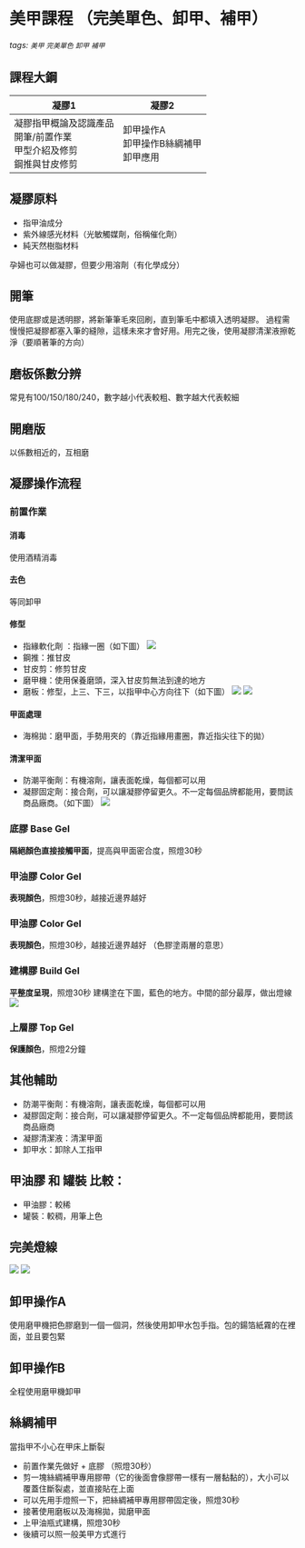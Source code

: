# 美甲課程 （完美單色、卸甲、補甲）

###### tags: `美甲` `完美單色` `卸甲` `補甲`

## 課程大鋼




| 凝膠1 | 凝膠2 | 
| -------- | -------- | 
| 凝膠指甲概論及認識產品<br/>開筆/前置作業<br/>甲型介紹及修剪<br/>鋼推與甘皮修剪 <br/>   | 卸甲操作A<br/>  卸甲操作B絲綢補甲<br/>卸甲應用     | 


## 凝膠原料
*  指甲油成分
*  紫外線感光材料（光敏觸媒劑，俗稱催化劑）
*  純天然樹脂材料

孕婦也可以做凝膠，但要少用溶劑（有化學成分）


## 開筆
使用底膠或是透明膠，將新筆筆毛來回刷，直到筆毛中都填入透明凝膠。
過程需慢慢把凝膠都塞入筆的縫隙，這樣未來才會好用。用完之後，使用凝膠清潔液擦乾淨（要順著筆的方向）

## 磨板係數分辨
常見有100/150/180/240，數字越小代表較粗、數字越大代表較細

## 開磨版
以係數相近的，互相磨

## 凝膠操作流程

### 前置作業
#### 消毒
使用酒精消毒

#### 去色
等同卸甲

#### 修型
* 指緣軟化劑 ：指緣一圈（如下圖）
![](https://i.imgur.com/D7l2C7O.png)
* 鋼推：推甘皮
* 甘皮剪：修剪甘皮
* 磨甲機：使用保養磨頭，深入甘皮剪無法到達的地方
* 磨板：修型，上三、下三，以指甲中心方向往下（如下圖）
![](https://i.imgur.com/R6YgIKx.png)
![](https://i.imgur.com/5Qgbq7f.png)

#### 甲面處理
* 海棉拋：磨甲面，手勢用夾的（靠近指緣用畫圈，靠近指尖往下的拋）

#### 清潔甲面
* 防潮平衡劑：有機溶劑，讓表面乾燥，每個都可以用
* 凝膠固定劑：接合劑，可以讓凝膠停留更久。不一定每個品牌都能用，要問該商品廠商。（如下圖）
![](https://i.imgur.com/m0IA6bN.png)


### 底膠 Base Gel
**隔絕顏色直接接觸甲面**，提高與甲面密合度，照燈30秒

### 甲油膠 Color Gel
**表現顏色**，照燈30秒，越接近邊界越好

### 甲油膠 Color Gel
**表現顏色**，照燈30秒，越接近邊界越好
（色膠塗兩層的意思）

### 建構膠 Build Gel
**平整度呈現**，照燈30秒
建構塗在下圖，藍色的地方。中間的部分最厚，做出燈線
![](https://i.imgur.com/knTTC45.png)


### 上層膠 Top Gel
**保護顏色**，照燈2分鐘


## 其他輔助
* 防潮平衡劑：有機溶劑，讓表面乾燥，每個都可以用
* 凝膠固定劑：接合劑，可以讓凝膠停留更久。不一定每個品牌都能用，要問該商品廠商
* 凝膠清潔液：清潔甲面
* 卸甲水：卸除人工指甲

## 甲油膠 和 罐裝 比較：
* 甲油膠：較稀
* 罐裝：較稠，用筆上色


## 完美燈線
![](https://i.imgur.com/SdW5Jv6.jpg)
![](https://i.imgur.com/LQMaqXg.png)

## 卸甲操作A
使用磨甲機把色膠磨到一個一個洞，然後使用卸甲水包手指。包的鍚箔紙霧的在裡面，並且要包緊

##  卸甲操作B
全程使用磨甲機卸甲

##  絲綢補甲
當指甲不小心在甲床上斷裂
- 前置作業先做好 + 底膠 （照燈30秒）
- 剪一塊絲綢補甲專用膠帶（它的後面會像膠帶一樣有一層黏黏的），大小可以覆蓋住斷裂處，並直接貼在上面
- 可以先用手燈照一下，把絲綢補甲專用膠帶固定後，照燈30秒
- 接著使用磨板以及海棉拋，拋磨甲面
- 上甲油瓶式建構，照燈30秒
- 後續可以照一般美甲方式進行
